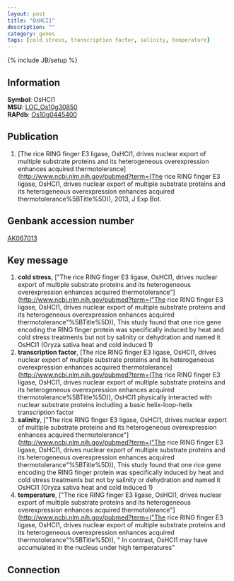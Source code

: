 ```yaml
---
layout: post
title: "OsHCI1"
description: ""
category: genes
tags: [cold stress, transcription factor, salinity, temperature]
---
```

{% include JB/setup %}

## Information
__Symbol__: OsHCI1  
__MSU__: [LOC_Os10g30850](http://rice.plantbiology.msu.edu/cgi-bin/ORF_infopage.cgi?orf=LOC_Os10g30850)  
__RAPdb__: [Os10g0445400](http://rapdb.dna.affrc.go.jp/viewer/gbrowse_details/irgsp1?name=Os10g0445400)  

## Publication
1. [The rice RING finger E3 ligase, OsHCI1, drives nuclear export of multiple substrate proteins and its heterogeneous overexpression enhances acquired thermotolerance](http://www.ncbi.nlm.nih.gov/pubmed?term=(The rice RING finger E3 ligase, OsHCI1, drives nuclear export of multiple substrate proteins and its heterogeneous overexpression enhances acquired thermotolerance%5BTitle%5D)), 2013, J Exp Bot.

## Genbank accession number
[AK067013](http://www.ncbi.nlm.nih.gov/nuccore/AK067013)

## Key message
1. __cold stress__, ["The rice RING finger E3 ligase, OsHCI1, drives nuclear export of multiple substrate proteins and its heterogeneous overexpression enhances acquired thermotolerance"](http://www.ncbi.nlm.nih.gov/pubmed?term=("The rice RING finger E3 ligase, OsHCI1, drives nuclear export of multiple substrate proteins and its heterogeneous overexpression enhances acquired thermotolerance"%5BTitle%5D)),  This study found that one rice gene encoding the RING finger protein was specifically induced by heat and cold stress treatments but not by salinity or dehydration and named it OsHCI1 (Oryza sativa heat and cold induced 1)
2. __transcription factor__, [The rice RING finger E3 ligase, OsHCI1, drives nuclear export of multiple substrate proteins and its heterogeneous overexpression enhances acquired thermotolerance](http://www.ncbi.nlm.nih.gov/pubmed?term=(The rice RING finger E3 ligase, OsHCI1, drives nuclear export of multiple substrate proteins and its heterogeneous overexpression enhances acquired thermotolerance%5BTitle%5D)),  OsHCI1 physically interacted with nuclear substrate proteins including a basic helix-loop-helix transcription factor
3. __salinity__, ["The rice RING finger E3 ligase, OsHCI1, drives nuclear export of multiple substrate proteins and its heterogeneous overexpression enhances acquired thermotolerance"](http://www.ncbi.nlm.nih.gov/pubmed?term=("The rice RING finger E3 ligase, OsHCI1, drives nuclear export of multiple substrate proteins and its heterogeneous overexpression enhances acquired thermotolerance"%5BTitle%5D)),  This study found that one rice gene encoding the RING finger protein was specifically induced by heat and cold stress treatments but not by salinity or dehydration and named it OsHCI1 (Oryza sativa heat and cold induced 1)
4. __temperature__, ["The rice RING finger E3 ligase, OsHCI1, drives nuclear export of multiple substrate proteins and its heterogeneous overexpression enhances acquired thermotolerance"](http://www.ncbi.nlm.nih.gov/pubmed?term=("The rice RING finger E3 ligase, OsHCI1, drives nuclear export of multiple substrate proteins and its heterogeneous overexpression enhances acquired thermotolerance"%5BTitle%5D)), " In contrast, OsHCI1 may have accumulated in the nucleus under high temperatures"

## Connection


